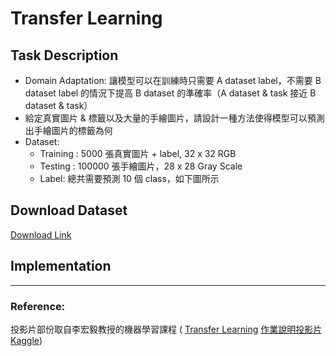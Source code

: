 # Transfer Learning
## Task Description
* Domain Adaptation: 讓模型可以在訓練時只需要 A dataset label，不需要 B dataset label 的情況下提高 B dataset 的準確率（A dataset & task 接近 B dataset & task）
* 給定真實圖片 & 標籤以及大量的手繪圖片，請設計一種方法使得模型可以預測出手繪圖片的標籤為何
* Dataset:
  * Training : 5000 張真實圖片 + label, 32 x 32 RGB
  * Testing : 100000 張手繪圖片，28 x 28 Gray Scale
  * Label: 總共需要預測 10 個 class，如下圖所示

## Download Dataset
[Download Link](https://drive.google.com/file/d/12-07DSquGdzN3JBHBChN4nMo3i8BqTiL/view)
## Implementation

---
### Reference:
投影片部份取自李宏毅教授的機器學習課程 (
[Transfer Learning](http://speech.ee.ntu.edu.tw/~tlkagk/courses/ML_2017/Lecture/transfer.pdf)
[作業說明投影片](https://docs.google.com/presentation/d/1EdSZBRQqJhvpS9-x1pASnO5P4-O-j-_OPIf7KytcGmg/edit#slide=id.g8179127ec4_9_0)
[Kaggle](http://www.kaggle.com/c/ml2020spring-hw12/))
